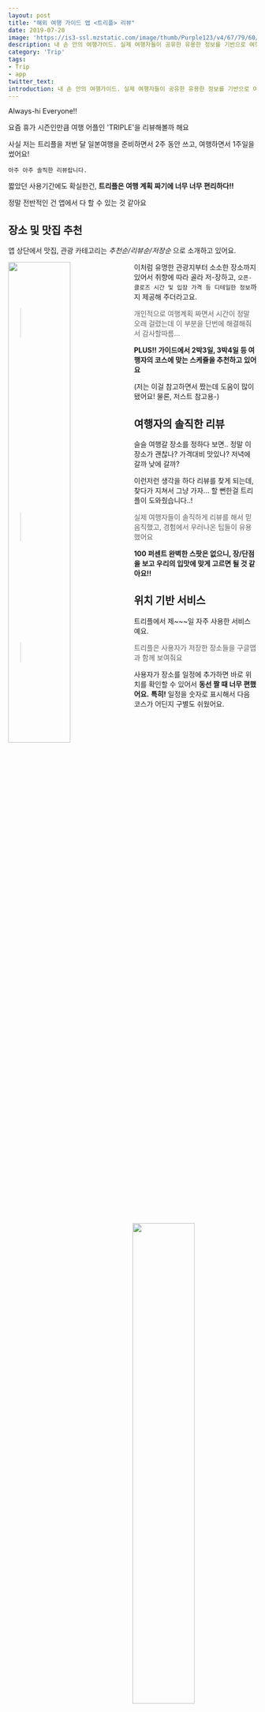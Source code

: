 ```yaml
---
layout: post
title: "해외 여행 가이드 앱 <트리플> 리뷰"
date: 2019-07-20 
image: 'https://is3-ssl.mzstatic.com/image/thumb/Purple123/v4/67/79/60/677960c1-4772-301f-0d35-27ed03f38a03/AppIcon-0-1x_U007emarketing-0-0-sRGB-85-220-0-7.png/1200x630wa.png'
description: 내 손 안의 여행가이드. 실제 여행자들이 공유한 유용한 정보를 기반으로 여행해보자.
category: 'Trip'
tags:
- Trip
- app
twitter_text: 
introduction: 내 손 안의 여행가이드. 실제 여행자들이 공유한 유용한 정보를 기반으로 여행해보자.
---
```



Always-hi Everyone!!

요즘 휴가 시즌인만큼 여행 어플인 'TRIPLE'을 리뷰해볼까 해요

사실 저는 트리플을 저번 달 일본여행을 준비하면서 2주 동안 쓰고, 여행하면서 1주일을 썼어요!

`아주 아주 솔직한 리뷰랍니다.`

짧았던 사용기간에도 확실한건, **트리플은 여행 계획 짜기에 너무 너무 편리하다!!**

정말 전반적인 건 앱에서 다 할 수 있는 것 같아요


## 장소 및 맛집 추천

앱 상단에서 맛집, 관광 카테고리는 *추천순/리뷰순/저장순* 으로 소개하고 있어요.

<img src="https://drive.google.com/uc?id=1CQhgnE8iPBgHdc2S5d_65rsF06ImWjbU" width="50%" align="left">
<img src="https://drive.google.com/uc?id=1_o65rIlYLfJ5jBwGZ3OPtSaMzthV21oj" width="50%" align="right">

이처럼 유명한 관광지부터 소소한 장소까지 있어서 취향에 따라 골라 저-장하고, 
`오픈-클로즈 시간 및 입장 가격 등 디테일한 정보`까지 제공해 주더라고요.

> 개인적으로 여행계획 짜면서 시간이 정말 오래 걸렸는데 이 부분을 단번에 해결해줘서 감사할따름...

**PLUS!! 가이드에서 2박3일, 3박4일 등 여행자의 코스에 맞는 스케쥴을 추천하고 있어요**

(저는 이걸 참고하면서 짰는데 도움이 많이 됐어요! 물론, 저스트 참고용-)

## 여행자의 솔직한 리뷰

슬슬 여행갈 장소를 정하다 보면.. 
정말 이 장소가 괜찮나? 가격대비 맛있나? 저녁에 갈까 낮에 갈까?

이런저런 생각을 하다 리뷰를 찾게 되는데, 찾다가 지쳐서 그냥 가자...
할 뻔한걸 트리플이 도와줬습니다..!

>실제 여행자들이 솔직하게 리뷰를 해서 믿음직했고,
경험에서 우러나온 팁들이 유용했어요


**100 퍼센트 완벽한 스팟은 없으니, 장/단점을 보고 우리의 입맛에 맞게 고르면 될 것 같아요!!**

## 위치 기반 서비스


트리플에서 제~~~일 자주 사용한 서비스예요.


> 트리플은 사용자가 저장한 장소들을 구글맵과 함께 보여줘요

<img src="https://drive.google.com/uc?id=1Iu3Do1uT7AGRmG_kcn7Pi5fbvm-chtml" width="50%" align="left">
<img src="https://drive.google.com/uc?id=1o4wduJ7U29Gud09AxZ12UWKcnTeW9VYS" width="50%" align="right">

사용자가 장소를 일정에 추가하면 바로 위치를  확인할 수 있어서 **동선 짤 때 너무 편했어요.**
**특히!** 일정을 숫자로 표시해서 다음 코스가 어딘지 구별도 쉬웠어요.

<img src="https://drive.google.com/uc?id=1W6Fbj963nEdxQv2RdKbfTqn-G8GJoSGj" width="50%" align="center">

하단의 화살표 버튼을 누르면 구글맵이 켜지면서 이동거리/시간도 바로바로 체크
   
`여행 전에 동선 짤 때, 여행 다니면서 가는 방법 찾을 때 항상 사용했어요.`

다른 앱보다 트리플에 계속 손이 간 이유면서, 여행 처음부터 끝까지 트리플을 이용하는 이유기도 하죠 


## 동행자와 공유

동행자와 여행을 공유하는 것만큼 중요한 게 있을까요?

저는 맛집을 맡고, 친구가 관광을 맡았었는데 각자 알아보고 합치기 번거로웠어요.

그러다 찾아보니....

> 트리플에서 친구 초대하기로 일정을 공유하는 기능이 있었어요.

<img src="https://drive.google.com/uc?id=1uKHZLgxh18Er0BypSZltup13lkwQHQHU" width="50%">


* 일정 - 별표친부분에서 추가- 친구 초대 - 친구를 선택하면 끝

그렇다보니 한 명만 계획을 짜게 되는 불상사는 막을 수 있어서 좋았어요ㅎㅎㅎ

---


`트리플은 쉽고 빠르게 변경하고 추가할 수 있다는 점이 변경사항이 많은 여행의 특징을 잘 잡아준 것 같아요`


여행을 준비하기 막막하다면, 여행책이 무겁다면, 쏟아지는 정보 한눈에 보고싶다면

**여러분의 여행에 트리플과 동행해보세요-!**

트리플과 함께하기 링크 [TRIPLE](https://apps.apple.com/kr/app/%ED%8A%B8%EB%A6%AC%ED%94%8C-%ED%95%B4%EC%99%B8%EC%97%AC%ED%96%89-%EA%B0%80%EC%9D%B4%EB%93%9C/id1225499481).



-----

Want to see something else added? <a href="https://github.com/poole/poole/issues/new">Open an issue.</a>










